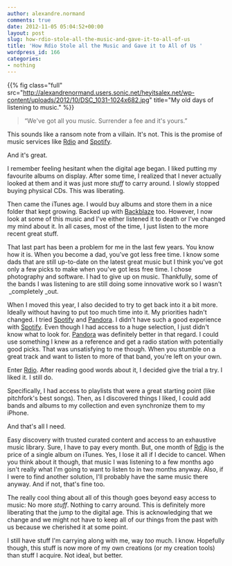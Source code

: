 ```yaml
---
author: alexandre.normand
comments: true
date: 2012-11-05 05:04:52+00:00
layout: post
slug: how-rdio-stole-all-the-music-and-gave-it-to-all-of-us
title: 'How Rdio Stole all the Music and Gave it to All of Us '
wordpress_id: 166
categories:
- nothing
---
```


{{% fig class="full" src="http://alexandrenormand.users.sonic.net/heyitsalex.net/wp-content/uploads/2012/10/DSC_1031-1024x682.jpg" title="My old days of listening to music." %}}

> “We've got all you music. Surrender a fee and it's yours.”


This sounds like a ransom note from a villain. It's not. This is the promise of music services like [Rdio](http://rdio.com/) and [Spotify](http://www.spotify.com/).

And it's great.

I remember feeling hesitant when the digital age began. I liked putting my favourite albums on display. After some time, I realized that I never actually looked at them and it was just more _stuff_ to carry around. I slowly stopped buying physical CDs. This was liberating.

Then came the iTunes age. I would buy albums and store them in a nice folder that kept growing. Backed up with [Backblaze](http://www.backblaze.com/) too. However, I now look at some of this music and I've either listened it to death or I've changed my mind about it. In all cases, most of the time, I just listen to the more recent great stuff.

That last part has been a problem for me in the last few years. You know how it is. When you become a dad, you've got less free time. I know some dads that are still up-to-date on the latest great music but I think you've got only a few picks to make when you've got less free time. I chose photography and software. I had to give up on music. Thankfully, some of the bands I was listening to are still doing some innovative work so I wasn't  _completely _out.

When I moved this year, I also decided to try to get back into it a bit more. Ideally without having to put too much time into it. My priorities hadn't changed. I tried [Spotify](http://www.spotify.com/) and [Pandora](http://www.pandora.com/). I didn't have such a good experience with [Spotify](http://www.spotify.com/). Even though I had access to a huge selection, I just didn't know what to look for. [Pandora](http://www.pandora.com/) was definitely better in that regard. I could use something I knew as a reference and get a radio station with potentially good picks. That was unsatisfying to me though. When you stumble on a great track and want to listen to more of that band, you're left on your own.

Enter [Rdio](http://rdio.com/). After reading good words about it, I decided give the trial a try. I liked it. I still do.

Specifically, I had access to playlists that were a great starting point (like pitchfork's best songs). Then, as I discovered things I liked, I could add bands and albums to my collection and even synchronize them to my iPhone.

And that's all I need.

Easy discovery with trusted curated content and access to an exhaustive music library. Sure, I have to pay every month. But, one month of [Rdio](http://rdio.com/) is the price of a single album on iTunes. Yes, I lose it all if I decide to cancel. When you think about it though, that music I was listening to a few months ago isn't really what I'm going to want to listen to in two months anyway. Also, if I were to find another solution, I'll probably have the same music there anyway. And if not, that's fine too.

The really cool thing about all of this though goes beyond easy access to music: No more _stuff_. Nothing to carry around. This is definitely more liberating that the jump to the digital age. This is acknowledging that we change and we might not have to keep all of our things from the past with us because we cherished it at some point.

I still have stuff I'm carrying along with me, way _too_ much. I know. Hopefully though, this stuff is now more of my own creations (or my creation tools) than stuff I acquire. Not ideal, but better.

